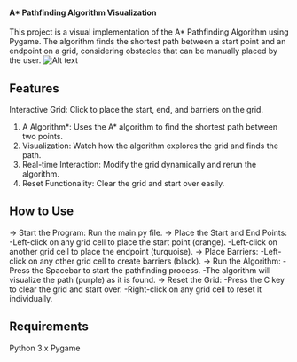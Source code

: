 #### A* Pathfinding Algorithm Visualization
This project is a visual implementation of the A* Pathfinding Algorithm using Pygame. The algorithm finds the shortest path between a start point and an endpoint on a grid, considering obstacles that can be manually placed by the user.
![Alt text]([https://example.com/path/to/image.png](https://github.com/Adityaastronomy/A-star-path-Finder/blob/main/Screenshot%202024-08-27%20at%203.31.02%E2%80%AFPM.png))
## Features 
Interactive Grid: Click to place the start, end, and barriers on the grid.
 1. A Algorithm*: Uses the A* algorithm to find the shortest path between two points.
 2. Visualization: Watch how the algorithm explores the grid and finds the path.
 3. Real-time Interaction: Modify the grid dynamically and rerun the algorithm.
 4. Reset Functionality: Clear the grid and start over easily.

## How to Use
-> Start the Program: Run the main.py file.
-> Place the Start and End Points:
   -Left-click on any grid cell to place the start point (orange).
   -Left-click on another grid cell to place the endpoint (turquoise).
-> Place Barriers:
   -Left-click on any other grid cell to create barriers (black).
-> Run the Algorithm:
   -Press the Spacebar to start the pathfinding process.
   -The algorithm will visualize the path (purple) as it is found.
-> Reset the Grid:
   -Press the C key to clear the grid and start over.
   -Right-click on any grid cell to reset it individually.
   
## Requirements
Python 3.x
Pygame

